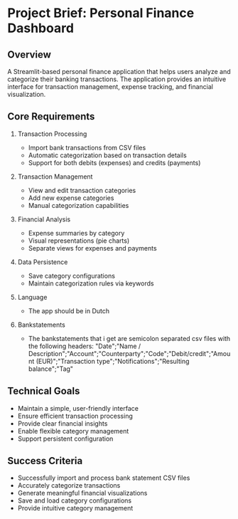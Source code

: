# Project Brief: Personal Finance Dashboard

## Overview
A Streamlit-based personal finance application that helps users analyze and categorize their banking transactions. The application provides an intuitive interface for transaction management, expense tracking, and financial visualization.

## Core Requirements
1. Transaction Processing
   - Import bank transactions from CSV files
   - Automatic categorization based on transaction details
   - Support for both debits (expenses) and credits (payments)

2. Transaction Management
   - View and edit transaction categories
   - Add new expense categories
   - Manual categorization capabilities

3. Financial Analysis
   - Expense summaries by category
   - Visual representations (pie charts)
   - Separate views for expenses and payments

4. Data Persistence
   - Save category configurations
   - Maintain categorization rules via keywords

5. Language
   - The app should be in Dutch

6. Bankstatements
   - The bankstatements that i get are semicolon separated csv files with the following headers:
     "Date";"Name / Description";"Account";"Counterparty";"Code";"Debit/credit";"Amount (EUR)";"Transaction type";"Notifications";"Resulting balance";"Tag"

## Technical Goals
- Maintain a simple, user-friendly interface
- Ensure efficient transaction processing
- Provide clear financial insights
- Enable flexible category management
- Support persistent configuration

## Success Criteria
- Successfully import and process bank statement CSV files
- Accurately categorize transactions
- Generate meaningful financial visualizations
- Save and load category configurations
- Provide intuitive category management
